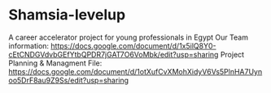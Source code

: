 # Shamsia-levelup
A career accelerator project for young professionals in Egypt
Our Team information: https://docs.google.com/document/d/1x5ilQ8Y0-cEtCNDGVdvbGEfYtbQPDR7jGAT7O6VoMbk/edit?usp=sharing
Project Planning & Managment File: https://docs.google.com/document/d/1otXufCvXMohXidyV6Vs5PlnHA7Uynoo5DrF8au9Z9Ss/edit?usp=sharing

